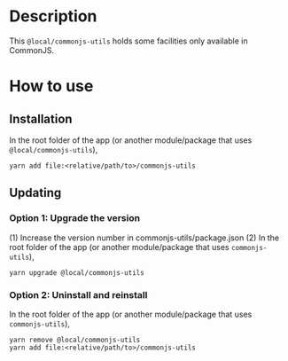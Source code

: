 # Description
This `@local/commonjs-utils` holds some facilities only available in CommonJS.

# How to use
## Installation
In the root folder of the app (or another module/package that uses `@local/commonjs-utils`),
```
yarn add file:<relative/path/to>/commonjs-utils
```

## Updating
### Option 1: Upgrade the version
(1) Increase the version number in commonjs-utils/package.json
(2) In the root folder of the app (or another module/package that uses `commonjs-utils`),  
```
yarn upgrade @local/commonjs-utils
```

### Option 2: Uninstall and reinstall
In the root folder of the app (or another module/package that uses `commonjs-utils`),
```
yarn remove @local/commonjs-utils
yarn add file:<relative/path/to>/commonjs-utils
```
